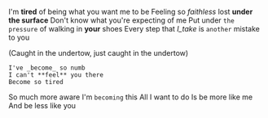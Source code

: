 I'm **tired** of being what you want me to be
Feeling so _faithless_ lost **under the surface**
Don't know what you're expecting of me
Put under `the pressure` of walking in **your** shoes
Every step that _I_take_ is `another` mistake to you

(Caught in the undertow, just caught in the undertow)

```
I've _become_ so numb
I can't **feel** you there
Become so tired
```

So much more aware
I'm `becoming` this
All I want to do
Is be more like me
And be less like you
